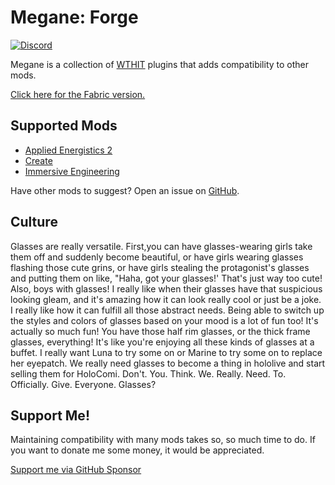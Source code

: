 # Megane: Forge

[![Discord](https://img.shields.io/discord/711835441376264242?style=for-the-badge&logo=discord&logoColor=FFFFFF&label=discord&color=5865F2)](https://bai.lol/discord)

Megane is a collection of [WTHIT](https://modrinth.com/mod/wthit) plugins that adds compatibility to other mods.

[Click here for the Fabric version.](https://modrinth.com/mod/megane)

## Supported Mods

- [Applied Energistics 2](https://modrinth.com/mod/XxWD5pD3)
- [Create](https://modrinth.com/mod/LNytGWDc)
- [Immersive Engineering](https://modrinth.com/mod/tIm2nV03)

Have other mods to suggest? Open an issue on [GitHub](https://github.com/badasintended/megane/issues).

## Culture

Glasses are really versatile. First,you can have glasses-wearing girls take them off and suddenly become beautiful, or have girls wearing glasses
flashing those cute grins, or have girls stealing the protagonist's glasses and putting them on like, "Haha, got your glasses!' That's just way too
cute! Also, boys with glasses! I really like when their glasses have that suspicious looking gleam, and it's amazing how it can look really cool or
just be a joke. I really like how it can fulfill
all those abstract needs. Being able to switch up the styles and colors of glasses based on your mood is a lot of fun too! It's actually so much
fun! You have those half rim glasses, or the thick frame glasses, everything! It's like you're enjoying all these kinds of glasses at a buffet. I
really want Luna to try some on or Marine to try some on to replace her eyepatch. We really need glasses to become a thing in hololive and start
selling them for HoloComi. Don't. You. Think. We. Really. Need. To. Officially. Give. Everyone. Glasses?

## Support Me!

Maintaining compatibility with many mods takes so, so much time to do. If you want to donate me some money, it would be appreciated.

[Support me via GitHub Sponsor](https://github.com/sponsors/deirn)
